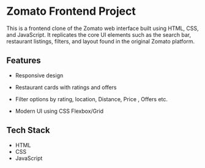 # Zomato Frontend Project

This is a frontend clone of the Zomato web interface built using HTML, CSS, and JavaScript.
It replicates the core UI elements such as the search bar, restaurant listings, filters, and layout found in the original Zomato platform.

## Features

* Responsive design

* Restaurant cards with ratings and offers

* Filter options by rating, location, Distance, Price , Offers etc.

* Modern UI using CSS Flexbox/Grid

## Tech Stack

* HTML
* CSS
* JavaScript
